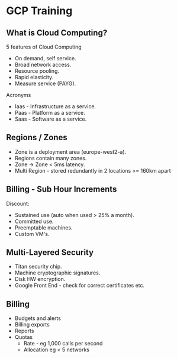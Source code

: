 # GCP Training


## What is Cloud Computing?

5 features of Cloud Computing

- On demand, self service.
- Broad network access.
- Resource pooling.
- Rapid elasticity.
- Measure service (PAYG).

Acronyms

- Iaas - Infrastructure as a service.
- Paas - Platform as a service.
- Saas - Software as a service.

## Regions / Zones

- Zone is a deployment area (europe-west2-a).
- Regions contain many zones.
- Zone -> Zone < 5ms latency.
- Multi Region - stored redundantly in 2 locations >= 160km apart

## Billing - Sub Hour Increments

Discount:
- Sustained use (auto when used > 25% a month).
- Committed use.
- Preemptable machines.
- Custom VM's.

## Multi-Layered Security

- Titan security chip.
- Machine cryptographic signatures.
- Disk HW encryption.
- Google Front End - check for correct certificates etc.

## Billing

- Budgets and alerts
- Billing exports
- Reports
- Quotas
	- Rate - eg 1,000 calls per second
	- Allocation eg < 5 networks

<!--stackedit_data:
eyJoaXN0b3J5IjpbMTMwMjc5OTMwOSwtOTgxMzQ4OTE0LC05ND
czOTA2NDcsOTIxMTczODgyLDUwNzk3NTA4LC00Mjk5NzUxNywx
MzU3ODExMDksLTE2OTY0MTk3OF19
-->